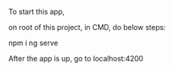 To start this app, 

on root of this project, in CMD,
do below steps:

npm i
ng serve

After the app is up, go to localhost:4200